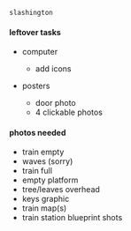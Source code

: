 <code>slashington</code>

#### leftover tasks

* computer

  * add icons

* posters

  * door photo
  * 4 clickable photos

#### photos needed

* train empty
* waves (sorry)
* train full
* empty platform
* tree/leaves overhead
* keys graphic
* train map(s)
* train station blueprint shots
